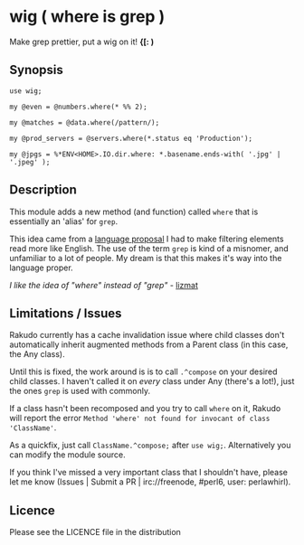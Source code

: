 # wig ( where is grep ) 

Make grep prettier, put a wig on it! **{\[: )**

## Synopsis

```perl6
use wig;

my @even = @numbers.where(* %% 2);

my @matches = @data.where(/pattern/);

my @prod_servers = @servers.where(*.status eq 'Production');

my @jpgs = %*ENV<HOME>.IO.dir.where: *.basename.ends-with( '.jpg' | '.jpeg' );
```

## Description

This module adds a new method (and function) called `where` that is essentially an 'alias' for `grep`.

This idea came from a [language proposal](https://gist.github.com/0racle/ea0523759e2da15758d4) I had to make filtering elements read more like English. The use of the term `grep` is kind of a misnomer, and unfamiliar to a lot of people. My dream is that this makes it's way into the language proper.

_I like the idea of "where" instead of "grep"_ - [lizmat](http://irclog.perlgeek.de/perl6/2016-03-30#i_12262416)

## Limitations / Issues

Rakudo currently has a cache invalidation issue where child classes don't automatically inherit augmented methods from a Parent class (in this case, the Any class).

Until this is fixed, the work around is is to call `.^compose` on your desired child classes. I haven't called it on _every_ class under Any (there's a lot!), just the ones `grep` is used with commonly. 

If a class hasn't been recomposed and you try to call `where` on it, Rakudo will report the error `Method 'where' not found for invocant of class 'ClassName'`.

As a quickfix, just call `ClassName.^compose;` after `use wig;`. Alternatively you can modify the module source.

If you think I've missed a very important class that I shouldn't have, please let me know (Issues | Submit a PR | irc://freenode, #perl6, user: perlawhirl).

## Licence

Please see the LICENCE file in the distribution

